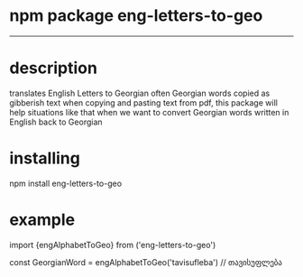 # npm package eng-letters-to-geo

-----------------------------------
# description 
translates English Letters to Georgian
 often Georgian words copied as gibberish text when copying and pasting text from pdf, this package will help situations like that when we want to convert Georgian words written in English  back to Georgian

# installing 

npm install eng-letters-to-geo



# example


import {engAlphabetToGeo} from ('eng-letters-to-geo')


const GeorgianWord = engAlphabetToGeo('tavisufleba') // თავისუფლება